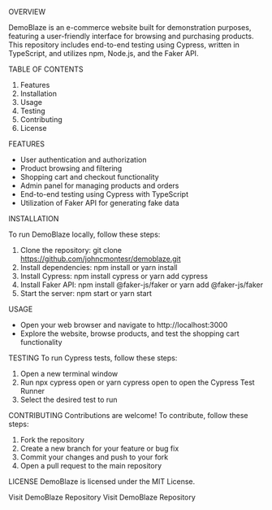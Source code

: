 OVERVIEW

DemoBlaze is an e-commerce website built for demonstration purposes, featuring a user-friendly interface for browsing and purchasing products. This repository includes end-to-end testing using Cypress, written in TypeScript, and utilizes npm, Node.js, and the Faker API.


TABLE OF CONTENTS

1. Features
2. Installation
3. Usage
4. Testing
5. Contributing
6. License


FEATURES

- User authentication and authorization
- Product browsing and filtering
- Shopping cart and checkout functionality
- Admin panel for managing products and orders
- End-to-end testing using Cypress with TypeScript
- Utilization of Faker API for generating fake data


INSTALLATION

To run DemoBlaze locally, follow these steps:

1. Clone the repository: git clone https://github.com/johncmontesr/demoblaze.git
2. Install dependencies: npm install or yarn install
3. Install Cypress: npm install cypress or yarn add cypress
4. Install Faker API: npm install @faker-js/faker or yarn add @faker-js/faker
5. Start the server: npm start or yarn start


USAGE

- Open your web browser and navigate to http://localhost:3000
- Explore the website, browse products, and test the shopping cart functionality


TESTING
To run Cypress tests, follow these steps:

1. Open a new terminal window
2. Run npx cypress open or yarn cypress open to open the Cypress Test Runner
3. Select the desired test to run


CONTRIBUTING
Contributions are welcome! To contribute, follow these steps:

1. Fork the repository
2. Create a new branch for your feature or bug fix
3. Commit your changes and push to your fork
4. Open a pull request to the main repository


LICENSE
DemoBlaze is licensed under the MIT License.

Visit DemoBlaze Repository Visit DemoBlaze Repository
